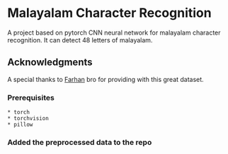 # Malayalam Character Recognition


A project based on pytorch CNN neural network for malayalam character recognition. It can detect 48 letters of malayalam.
## Acknowledgments
A special thanks to [Farhan](https://github.com/hadeeb) bro for providing with this great dataset.

### Prerequisites
```
* torch
* torchvision
* pillow
```

### Added the preprocessed data to the repo 
